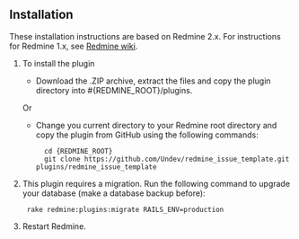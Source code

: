## Installation

These installation instructions are based on Redmine 2.x. For instructions for Redmine 1.x, see [Redmine wiki](http://www.redmine.org/projects/redmine/wiki/Plugins).

1. To install the plugin
    * Download the .ZIP archive, extract the files and copy the plugin directory into #{REDMINE_ROOT}/plugins.
    
    Or

    * Change you current directory to your Redmine root directory and copy the plugin from GitHub using the following commands:  

            cd {REDMINE_ROOT}
            git clone https://github.com/Undev/redmine_issue_template.git plugins/redmine_issue_template
        
2. This plugin requires a migration. Run the following command to upgrade your database (make a database backup before):  

        rake redmine:plugins:migrate RAILS_ENV=production

3. Restart Redmine.
